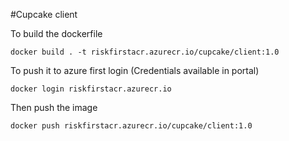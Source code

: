 #Cupcake client

To build the dockerfile

`docker build . -t riskfirstacr.azurecr.io/cupcake/client:1.0`

To push it to azure first login (Credentials available in portal)

`docker login riskfirstacr.azurecr.io`

Then push the image

`docker push riskfirstacr.azurecr.io/cupcake/client:1.0`